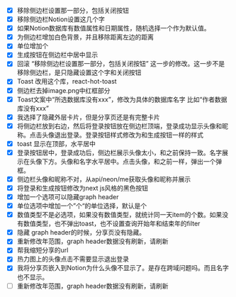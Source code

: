 * [x] 移除侧边栏设置那一部分，包括关闭按钮
* [x] 移除侧边栏Notion设置这几个字
* [x] 如果Notion数据库有数值属性和日期属性，随机选择一个作为默认值。
* [x] 为侧边栏增加白色背景，并且移除距离左边的距离
* [x] 单位增加个
* [x] 生成按钮在侧边栏中居中显示
* [x] 回滚 “移除侧边栏设置那一部分，包括关闭按钮” 这一步的修改。这一步不是移除侧边栏，是只隐藏设置这个字和关闭按钮
* [x] Toast 改用这个库，react-hot-toast
* [x] 侧边栏去掉image.png中红框部分
* [x] Toast文案中“所选数据库没有xxx”，修改为具体的数据库名字 比如“作者数据库没有xxx”
* [x] 我选择了隐藏外层卡片，但是分享页还是有完整卡片
* [x] 将侧边栏放到右边，然后将登录按钮放在侧边栏顶端，登录成功显示头像和昵称。点击头像退出登录。登录按钮样式修改为和生成按钮一样的样式
* [x] toast 显示在顶部，水平居中
* [x] 登录按钮居中，登录成功后，侧边栏展示头像太小，和之前保持一致。名字展示在头像下方。头像和名字水平居中。点击头像，和之前一样，弹出一个弹框。
* [x] 侧边栏头像和昵称不对，从api/neon/me获取头像和昵称并展示
* [x] 将登录和生成按钮修改为next js风格的黑色按钮
* [x] 增加一个选项可以隐藏graph header
* [x] 单位选项中增加一个”个“的单位选择，默认是个
* [x] 数值类型不是必选项，如果没有数值类型，就统计同一天item的个数。如果没有数值类型，也不弹出toast，也不设置查询开始年和结束年的filter
* [x] 隐藏 graph header的时候，分享页没有隐藏。
* [x] 重新修改年范围，graph header数据没有刷新，请刷新
* [x] 帮我缩短分享的url
* [x] 热力图上的头像点击不需要显示退出登录
* [x] 我将分享页嵌入到Notion为什么头像不显示了。是存在跨域问题吗。而且名字也不显示。
* [ ] 重新修改年范围，graph header数据没有刷新，请刷新
